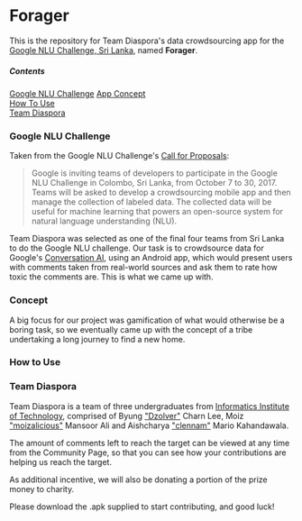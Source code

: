 # Forager

This is the repository for Team Diaspora's data crowdsourcing app for the [Google NLU Challenge, Sri Lanka](https://goo.gl/Dx4ozJ), named **Forager**.

##### Contents
[Google NLU Challenge](#challenge) 
[App Concept](#concept)   
[How To Use](#howto)  
[Team Diaspora](#aboutus)

### <a name="challenge"></a>Google NLU Challenge
Taken from the Google NLU Challenge's [Call for Proposals](https://goo.gl/Dx4ozJ):
>Google is inviting teams of developers to participate in the Google NLU Challenge in Colombo, Sri Lanka, from October 7 to 30, 2017. Teams will be asked to develop a crowdsourcing mobile app and then manage the collection of labeled data. The collected data will be useful for machine learning that powers an open-source system for natural language understanding (NLU).

Team Diaspora was selected as one of the final four teams from Sri Lanka to do the Google NLU challenge. Our task is to crowdsource data for Google's [Conversation AI](https://conversationai.github.io/), using an Android app, which would present users with comments taken from real-world sources and ask them to rate how toxic the comments are. This is what we came up with.

### <a name="concept"></a>Concept
A big focus for our project was gamification of what would otherwise be a boring task, so we eventually came up with the concept of a tribe undertaking a long journey to find a new home.

### <a name="howto"></a>How to Use

### <a name="aboutus"></a>Team Diaspora
Team Diaspora is a team of three undergraduates from [Informatics Institute of Technology](http://www.iit.ac.lk/), comprised of Byung ["Dzolver"](https://github.com/dzolver) Charn Lee, Moiz ["moizalicious"](https://github.com/moizalicious) Mansoor Ali and Aishcharya ["clennam"](https://github.com/clennam) Mario Kahandawala.

The amount of comments left to reach the target can be viewed at any time from the Community Page, so that you can see how your contributions are helping us reach the target.

As additional incentive, we will also be donating a portion of the prize money to charity.

Please download the .apk supplied to start contributing, and good luck!
